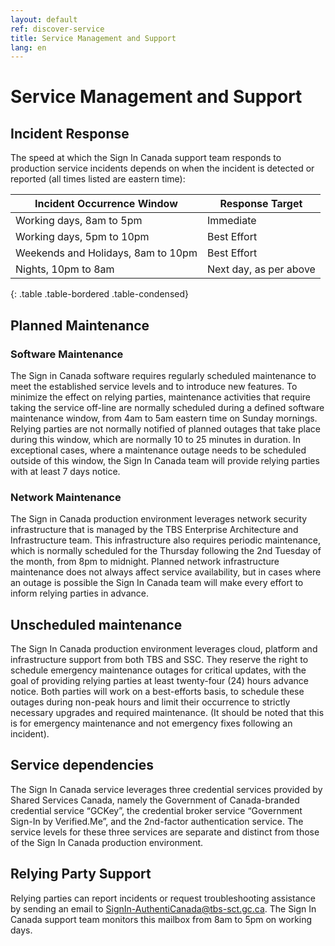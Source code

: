 ```yaml
---
layout: default
ref: discover-service
title: Service Management and Support
lang: en
---
```

# Service Management and Support

## Incident Response

The speed at which the Sign In Canada support team responds to production
service incidents depends on when the incident is detected or reported (all
times listed are eastern time):

|Incident Occurrence Window         |Response Target       |
|-----------------------------------|----------------------|
|Working days, 8am to 5pm           |Immediate             |
|Working days, 5pm to 10pm          |Best Effort           |
|Weekends and Holidays, 8am to 10pm |Best Effort           |
|Nights, 10pm to 8am                |Next day, as per above|
{: .table .table-bordered .table-condensed}

## Planned Maintenance

### Software Maintenance

The Sign in Canada software requires regularly scheduled maintenance to meet the
established service levels and to introduce new features. To minimize the effect
on relying parties, maintenance activities that require taking the service
off-line are normally scheduled during a defined software maintenance window,
from 4am to 5am eastern time on Sunday mornings. Relying parties are not
normally notified of planned outages that take place during this window, which
are normally 10 to 25 minutes in duration. In exceptional cases, where a
maintenance outage needs to be scheduled outside of this window, the Sign In
Canada team will provide relying parties with at least 7 days notice.

### Network Maintenance

The Sign in Canada production environment leverages network security
infrastructure that is managed by the TBS Enterprise Architecture and
Infrastructure team. This infrastructure also requires periodic maintenance,
which is normally scheduled for the Thursday following the 2nd Tuesday of the
month, from 8pm to midnight. Planned network infrastructure maintenance does not
always affect service availability, but in cases where an outage is possible the
Sign In Canada team will make every effort to inform relying parties in advance.

## Unscheduled maintenance

The Sign In Canada production environment leverages cloud, platform and
infrastructure support from both TBS and SSC. They reserve the right to schedule
emergency maintenance outages for critical updates, with the goal of providing
relying parties at least twenty-four (24) hours advance notice. Both parties
will work on a best-efforts basis, to schedule these outages during non-peak
hours and limit their occurrence to strictly necessary upgrades and required
maintenance. (It should be noted that this is for emergency maintenance and not
emergency fixes following an incident).

## Service dependencies

The Sign In Canada service leverages three credential services provided by
Shared Services Canada, namely the Government of Canada-branded credential
service “GCKey”, the credential broker service “Government Sign-In by
Verified.Me”, and the 2nd-factor authentication service. The service levels for
these three services are separate and distinct from those of the Sign In Canada
production environment.

## Relying Party Support

Relying parties can report incidents or request troubleshooting assistance by
sending an email to <SignIn-AuthentiCanada@tbs-sct.gc.ca>. The Sign In Canada
support team monitors this mailbox from 8am to 5pm on working days.
